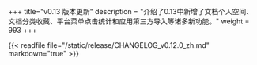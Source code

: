 +++
title="v0.13 版本更新"
description = "介绍了0.13中新增了文档个人空间、文档分类收藏、平台菜单点击统计和应用第三方导入等诸多新功能。"
weight = 993
+++

{{< readfile file="/static/release/CHANGELOG_v0.12.0_zh.md" markdown="true" >}}